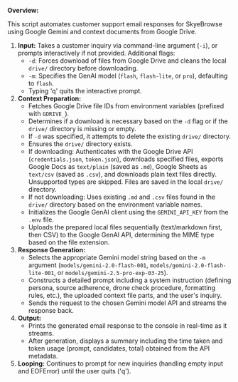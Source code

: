 **Overview:**

This script automates customer support email responses for SkyeBrowse using Google Gemini and context documents from Google Drive.

1.  **Input:** Takes a customer inquiry via command-line argument (`-i`), or prompts interactively if not provided. Additional flags:
    *   `-d`: Forces download of files from Google Drive and cleans the local `drive/` directory before downloading.
    *   `-m`: Specifies the GenAI model (`flash`, `flash-lite`, or `pro`), defaulting to `flash`.
    *   Typing 'q' quits the interactive prompt.
2.  **Context Preparation:**
    *   Fetches Google Drive file IDs from environment variables (prefixed with `GDRIVE_`).
    *   Determines if a download is necessary based on the `-d` flag or if the `drive/` directory is missing or empty.
    *   If `-d` was specified, it attempts to delete the existing `drive/` directory.
    *   Ensures the `drive/` directory exists.
    *   If downloading: Authenticates with the Google Drive API (`credentials.json`, `token.json`), downloads specified files, exports Google Docs as `text/plain` (saved as `.md`), Google Sheets as `text/csv` (saved as `.csv`), and downloads plain text files directly. Unsupported types are skipped. Files are saved in the local `drive/` directory.
    *   If not downloading: Uses existing `.md` and `.csv` files found in the `drive/` directory based on the environment variable names.
    *   Initializes the Google GenAI client using the `GEMINI_API_KEY` from the `.env` file.
    *   Uploads the prepared local files sequentially (text/markdown first, then CSV) to the Google GenAI API, determining the MIME type based on the file extension.
3.  **Response Generation:**
    *   Selects the appropriate Gemini model string based on the `-m` argument (`models/gemini-2.0-flash-001`, `models/gemini-2.0-flash-lite-001`, or `models/gemini-2.5-pro-exp-03-25`).
    *   Constructs a detailed prompt including a system instruction (defining persona, source adherence, drone check procedure, formatting rules, etc.), the uploaded context file parts, and the user's inquiry.
    *   Sends the request to the chosen Gemini model API and streams the response back.
4.  **Output:**
    *   Prints the generated email response to the console in real-time as it streams.
    *   After generation, displays a summary including the time taken and token usage (prompt, candidates, total) obtained from the API metadata.
5.  **Looping:** Continues to prompt for new inquiries (handling empty input and EOFError) until the user quits ('q'). 
